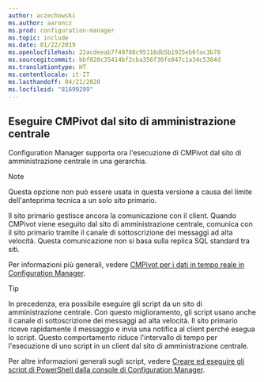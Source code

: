 ```yaml
---
author: aczechowski
ms.author: aaroncz
ms.prod: configuration-manager
ms.topic: include
ms.date: 01/22/2019
ms.openlocfilehash: 22acdeeab7f49788c95116db5b1925eb6fac3b78
ms.sourcegitcommit: bbf820c35414bf2cba356f30fe047c1a34c5384d
ms.translationtype: HT
ms.contentlocale: it-IT
ms.lasthandoff: 04/21/2020
ms.locfileid: "81699299"
---
```

## <a name="run-cmpivot-from-the-central-administration-site"></a><a name="bkmk_cmpivot"></a> Eseguire CMPivot dal sito di amministrazione centrale
<!--3610960-->

Configuration Manager supporta ora l'esecuzione di CMPivot dal sito di amministrazione centrale in una gerarchia. 

> [!Note]  
> Questa opzione non può essere usata in questa versione a causa del limite dell'anteprima tecnica a un solo sito primario.  

Il sito primario gestisce ancora la comunicazione con il client. Quando CMPivot viene eseguito dal sito di amministrazione centrale, comunica con il sito primario tramite il canale di sottoscrizione dei messaggi ad alta velocità. Questa comunicazione non si basa sulla replica SQL standard tra siti. 

Per informazioni più generali, vedere [CMPivot per i dati in tempo reale in Configuration Manager](../../../../servers/manage/cmpivot.md).

> [!Tip]  
> In precedenza, era possibile eseguire gli script da un sito di amministrazione centrale. Con questo miglioramento, gli script usano anche il canale di sottoscrizione dei messaggi ad alta velocità. Il sito primario riceve rapidamente il messaggio e invia una notifica al client perché esegua lo script. Questo comportamento riduce l'intervallo di tempo per l'esecuzione di uno script in un client dal sito di amministrazione centrale.  
> 
> Per altre informazioni generali sugli script, vedere [Creare ed eseguire gli script di PowerShell dalla console di Configuration Manager](../../../../../apps/deploy-use/create-deploy-scripts.md).  

